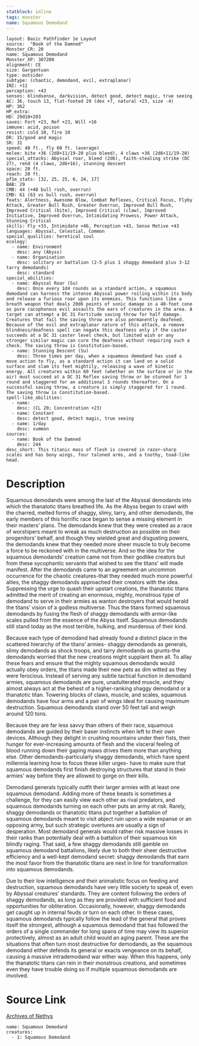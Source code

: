 ```yaml
---
statblock: inline
tags: monster
name: Squamous Demodand
---
```

```statblock
layout: Basic Pathfinder 1e Layout
source:  "Book of the Damned"
Monster_CR: 20
name: Squamous Demodand
Monster_XP: 307200
alignment: CE
size: Gargantuan
type: outsider
subtype: (chaotic, demodand, evil, extraplanar)
INI: +11
perception: +43
senses: blindsense, darkvision, detect good, detect magic, true seeing
AC: 36, touch 13, flat-footed 29 (dex +7, natural +23, size -4)
HP: 362
HP_extra: 
HD: 29d10+203
saves: Fort +23, Ref +23, Will +16
immune: acid, poison
resist: cold 10, fire 10
DR: 15/good and magic
SR: 31
speed: 40 ft., fly 60 ft. (average)
melee: bite +36 (2d8+11/19-20 plus bleed), 4 claws +36 (2d6+11/19-20)
special_attacks: Abyssal roar, bleed (2d6), faith-stealing strike (DC 27), rend (4 claws, 2d6+16), stunning descent
space: 20 ft.
reach: 20 ft.
pf1e_stats: [32, 25, 25, 6, 24, 17]
BAB: 29
CMB: 44 (+48 bull rush, overrun)
CMD: 61 (63 vs bull rush, overrun)
feats: Alertness, Awesome Blow, Combat Reflexes, Critical Focus, Flyby Attack, Greater Bull Rush, Greater Overrun, Improved Bull Rush, Improved Critical (bite), Improved Critical (claw), Improved Initiative, Improved Overrun, Intimidating Prowess, Power Attack, Stunning Critical
skills: Fly +33, Intimidate +46, Perception +43, Sense Motive +43
languages: Abyssal, Celestial, Common
special_qualities: heretical soul
ecology:
  - name: Environment
    desc: any (Abyss)
  - name: Organisation
    desc: solitary or battalion (2-5 plus 1 shaggy demodand plus 3-12 tarry demodands)
    desc: standard
special_abilities:
  - name: Abyssal Roar (Su)
    desc: Once every 1d4 rounds as a standard action, a squamous demodand can harness the intense Abyssal power roiling within its body and release a furious roar upon its enemies. This functions like a breath weapon that deals 20d6 points of sonic damage in a 40-foot cone as pure cacophonous evil assaults the ears of creatures in the area. A target can attempt a DC 31 Fortitude saving throw for half damage. Creatures that fail the saving throw are also permanently deafened. Because of the evil and extraplanar nature of this attack, a remove blindness/deafness spell can negate this deafness only if the caster succeeds at a DC 31 caster level check, but limited wish or any stronger similar magic can cure the deafness without requiring such a check. The saving throw is Constitution-based.
  - name: Stunning Descent (Su)
    desc: Three times per day, when a squamous demodand has used a move action to fly, as a standard action it can land on a solid surface and slam its feet mightily, releasing a wave of kinetic energy. All creatures within 60 feet (whether on the surface or in the air) must succeed at a DC 31 Reflex saving throw or be stunned for 1 round and staggered for an additional 3 rounds thereafter. On a successful saving throw, a creature is simply staggered for 1 round. The saving throw is Constitution-based.
spell-like_abilities:
  - name:
    desc: (CL 20; Concentration +23)
  - name: Constant
    desc: detect good, detect magic, true seeing
  - name: 1/day
    desc: summon
sources:
  - name: Book of the Damned
    desc: 244
desc_short: This titanic mass of flesh is covered in razor-sharp scales and has bony wings, four taloned arms, and a toothy, toad-like head.
```
# Description
Squamous demodands were among the last of the Abyssal demodands into which the thanatotic titans breathed life. As the Abyss began to crawl with the charred, melted forms of shaggy, slimy, tarry, and other demodands, the early members of this horrific race began to sense a missing element in their masters’ plans. The demodands knew that they were created as a race of worshipers meant to wreak as much destruction as possible on their progenitors’ behalf, and though they wielded great and disgusting powers, the demodands knew that they needed more sheer muscle to truly become a force to be reckoned with in the multiverse. And so the idea for the squamous demodands’ creation came not from their godlike creators but from these sycophantic servants that wished to see the titans’ will made manifest. After the demodands came to an agreement-an uncommon occurrence for the chaotic creatures-that they needed much more powerful allies, the shaggy demodands approached their creators with the idea. Suppressing the urge to quash their upstart creations, the thanatotic titans admitted the merit of creating an enormous, mighty, monstrous type of demodand to serve in their armies as wanton destroyers that would herald the titans’ vision of a godless multiverse. Thus the titans formed squamous demodands by fusing the flesh of shaggy demodands with armor-like scales pulled from the essence of the Abyss itself. Squamous demodands still stand today as the most terrible, hulking, and murderous of their kind.

 Because each type of demodand had already found a distinct place in the scattered hierarchy of the titans’ armies- shaggy demodands as generals, slimy demodands as shock troops, and tarry demodands as grunts-the demodands worried that the new creations might supplant them all. To allay these fears and ensure that the mighty squamous demodands would actually obey orders, the titans made their new pets as dim witted as they were ferocious. Instead of serving any subtle tactical function in demodand armies, squamous demodands are pure, unadulterated muscle, and they almost always act at the behest of a higher-ranking shaggy demodand or a thanatotic titan. Towering blocks of claws, muscle, and scales, squamous demodands have four arms and a pair of wings ideal for causing maximum destruction. Squamous demodands stand over 50 feet tall and weigh around 120 tons.

 Because they are far less savvy than others of their race, squamous demodands are guided by their baser instincts when left to their own devices. Although they delight in crushing mountains under their fists, their hunger for ever-increasing amounts of flesh and the visceral feeling of blood running down their gaping maws drives them more than anything else. Other demodands-particularly shaggy demodands, which have spent millennia learning how to focus these killer urges- have to make sure that squamous demodands first finish destroying structures that stand in their armies’ way before they are allowed to gorge on their kills.

 Demodand generals typically outfit their larger armies with at least one squamous demodand. Adding more of these beasts is sometimes a challenge, for they can easily view each other as rival predators, and squamous demodands turning on each other puts an army at risk. Rarely, shaggy demodands or thanatotic titans put together a battalion of squamous demodands meant to visit abject ruin upon a wide expanse or an opposing army, but such strategic overtures are usually a sign of desperation. Most demodand generals would rather risk massive losses in their ranks than potentially deal with a battalion of their squamous kin blindly raging. That said, a few shaggy demodands still gamble on squamous demodand battalions, likely due to both their sheer destructive efficiency and a well-kept demodand secret: shaggy demodands that earn the most favor from the thanatotic titans are next in line for transformation into squamous demodands.

 Due to their low intelligence and their animalistic focus on feeding and destruction, squamous demodands have very little society to speak of, even by Abyssal creatures’ standards. They are content following the orders of shaggy demodands, as long as they are provided with sufficient food and opportunities for obliteration. Occasionally, however, shaggy demodands get caught up in internal feuds or turn on each other. In these cases, squamous demodands typically follow the lead of the general that proves itself the strongest, although a squamous demodand that has followed the orders of a single commander for long spans of time may view its superior protectively, almost as an adult child would an aging parent. These are the situations that often turn most destructive for demodands, as the squamous demodand either defends its general or exacts vengeance on its behalf, causing a massive intrademodand war either way. When this happens, only the thanatotic titans can rein in their monstrous creations, and sometimes even they have trouble doing so if multiple squamous demodands are involved.
# Source Link
[Archives of Nethys](https://aonprd.com/MonsterDisplay.aspx?ItemName=Squamous%20Demodand)
```encounter-table
name: Squamous Demodand
creatures:
  - 1: Squamous Demodand
```
